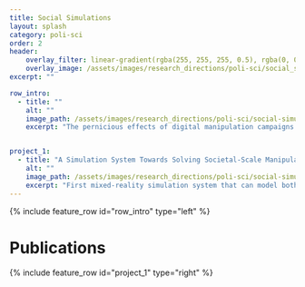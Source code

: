 ```yaml
---
title: Social Simulations
layout: splash
category: poli-sci
order: 2
header:
    overlay_filter: linear-gradient(rgba(255, 255, 255, 0.5), rgba(0, 0, 0, 0.7))
    overlay_image: /assets/images/research_directions/poli-sci/social_simulation.webp
excerpt: ""

row_intro:
  - title: ""
    alt: ""
    image_path: /assets/images/research_directions/poli-sci/social-simulations/intro.jpg
    excerpt: "The pernicious effects of digital manipulation campaigns can reverberate through entire societies, but evaluating them in real-world contexts is highly complex and poses ethical challenges. Through this project, we simulate a digital social environment with unprecedented control and study the properties of real world and future manipulation strategies and develop defenses against them."


project_1:
  - title: "A Simulation System Towards Solving Societal-Scale Manipulation"
    alt: ""
    image_path: /assets/images/research_directions/poli-sci/social-simulations/social-sim.png
    excerpt: "First mixed-reality simulation system that can model both online and offline social dynamics"
---
```


{% include feature_row id="row_intro" type="left" %}

# Publications

{% include feature_row id="project_1" type="right" %}